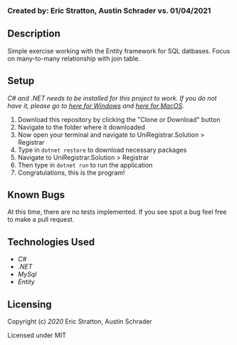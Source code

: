 ### Created by: Eric Stratton, Austin Schrader vs. 01/04/2021

## Description

Simple exercise working with the Entity framework for SQL datbases. Focus on many-to-many relationship with join table.

## Setup

_C# and .NET needs to be installed for this project to work. If you do not have it, please go to [here for Windows](https://dotnet.microsoft.com/download/thank-you/dotnet-sdk-2.2.203-windows-x64-installer) and [here for MacOS](https://dotnet.microsoft.com/download/thank-you/dotnet-sdk-2.2.106-macos-x64-installer)._

1. Download this repository by clicking the "Clone or Download" button
2. Navigate to the folder where it downloaded
3. Now open your terminal and navigate to UniRegistrar.Solution > Registrar
4. Type in `dotnet restore` to download necessary packages
5. Navigate to UniRegistrar.Solution > Registrar
6. Then type in `dotnet run` to run the application
7. Congratulations, this is the program!


## Known Bugs

At this time, there are no tests implemented. If you see spot a bug feel free to make a pull request.


## Technologies Used

- _C#_
- _.NET_
- _MySql_
- _Entity_

## Licensing

Copyright (c) _2020_ Eric Stratton, Austin Schrader

Licensed under MIT